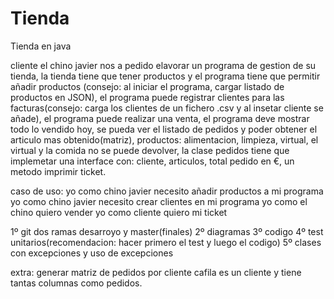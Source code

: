 # Tienda
Tienda en java


cliente el chino javier nos a pedido elavorar un programa de gestion de su tienda, la tienda tiene que tener productos y el programa tiene que permitir añadir productos (consejo: al iniciar el programa, cargar listado de productos en JSON), el programa puede registrar clientes para las facturas(consejo: carga los clientes de un fichero .csv y al insetar cliente se añade), el programa puede realizar una venta, el programa deve mostrar todo lo vendido hoy, se pueda ver el listado de pedidos y poder obtener el articulo mas obtenido(matriz), productos: alimentacion, limpieza, virtual, el virtual y la comida no se puede devolver, la clase pedidos tiene que implemetar una interface con: cliente, articulos, total pedido en €, un metodo imprimir ticket.

caso de uso: yo como chino javier necesito añadir productos a mi programa
	     yo como chino javier necesito crear clientes en mi programa
	     yo como el chino quiero vender
	     yo como cliente quiero mi ticket

1º git dos ramas desarroyo y master(finales)
2º diagramas
3º codigo
4º test unitarios(recomendacion: hacer primero el test y luego el codigo)
5º clases con excepciones y uso de excepciones

extra: 
generar matriz de pedidos por cliente cafila es un cliente y tiene tantas columnas como pedidos.